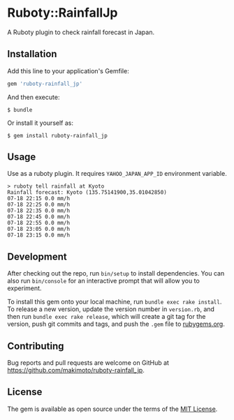 # Ruboty::RainfallJp

A Ruboty plugin to check rainfall forecast in Japan.

## Installation

Add this line to your application's Gemfile:

```ruby
gem 'ruboty-rainfall_jp'
```

And then execute:

    $ bundle

Or install it yourself as:

    $ gem install ruboty-rainfall_jp

## Usage

Use as a ruboty plugin.
It requires `YAHOO_JAPAN_APP_ID` environment variable.

```
> ruboty tell rainfall at Kyoto
Rainfall forecast: Kyoto (135.75141900,35.01042850)
07-18 22:15 0.0 mm/h
07-18 22:25 0.0 mm/h
07-18 22:35 0.0 mm/h
07-18 22:45 0.0 mm/h
07-18 22:55 0.0 mm/h
07-18 23:05 0.0 mm/h
07-18 23:15 0.0 mm/h
```

## Development

After checking out the repo, run `bin/setup` to install dependencies. You can also run `bin/console` for an interactive prompt that will allow you to experiment.

To install this gem onto your local machine, run `bundle exec rake install`. To release a new version, update the version number in `version.rb`, and then run `bundle exec rake release`, which will create a git tag for the version, push git commits and tags, and push the `.gem` file to [rubygems.org](https://rubygems.org).

## Contributing

Bug reports and pull requests are welcome on GitHub at https://github.com/makimoto/ruboty-rainfall_jp.

## License

The gem is available as open source under the terms of the [MIT License](http://opensource.org/licenses/MIT).
